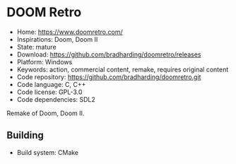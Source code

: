 # DOOM Retro

- Home: https://www.doomretro.com/
- Inspirations: Doom, Doom II
- State: mature
- Download: https://github.com/bradharding/doomretro/releases
- Platform: Windows
- Keywords: action, commercial content, remake, requires original content
- Code repository: https://github.com/bradharding/doomretro.git
- Code language: C, C++
- Code license: GPL-3.0
- Code dependencies: SDL2

Remake of Doom, Doom II.

## Building

- Build system: CMake

